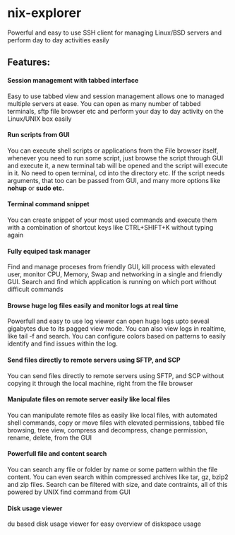 # nix-explorer
Powerful and easy to use SSH client for managing Linux/BSD servers and perform day to day activities easily 

<h2>Features:</h2>


<h4>Session management with tabbed interface</h4>
<p>Easy to use tabbed view and session management allows one to managed multiple servers at ease.
You can open as many number of tabbed terminals, 
sftp file browser etc and perform your day to day activity on the Linux/UNIX box easily</p>

<h4>Run scripts from GUI</h4>
<p>You can execute shell scripts or applications from the File browser itself, 
whenever you need to run some script, just browse the script through GUI and execute it, 
a new terminal tab will be opened and the script will execute in it. No need to open terminal, cd into the directory etc.
If the script needs arguments, that too can be passed from GUI, and many more options like <b>nohup</b> or <b>sudo etc.</b></p>

<h4>Terminal command snippet</h4>
<p>You can create snippet of your most used commands and execute 
them with a combination of shortcut keys like CTRL+SHIFT+K without typing again</p>

<h4>Fully equiped task manager</h4>
<p>Find and manage proceses from friendly GUI, kill process with elevated user, 
monitor CPU, Memory, Swap and networking in a single and friendly GUI. 
Search and find which application is running on which port without difficult commands</p>

<h4>Browse huge log files easily and monitor logs at real time</h4>
<p>Powerfull and easy to use log viewer can open huge logs upto seveal gigabytes due to its pagged view mode. 
You can also view logs in realtime, like tail -f and search.
You can configure colors based on patterns to easily identify and find issues within the log.
</p>

<h4>Send files directly to remote servers using SFTP, and SCP</h4>
<p>You can send files directly to remote servers using SFTP, and SCP without copying it through the local machine, 
right from the file browser</p>

<h4>Manipulate files on remote server easily like local files</h4>
<p>You can manipulate remote files as easily like local files, with automated shell commands, 
copy or move files with elevated permissions, tabbed file browsing, tree view, compress and decompress, 
change permission, rename, delete, from the GUI</p>


<h4>Powerfull file and content search</h4>
<p>You can search any file or folder by name or some pattern within the file content. 
You can even search within compressed archives like tar, gz, bzip2 and zip files. 
Search can be filtered with size, and date contraints, all of this powered by UNIX find command from GUI</p>

<h4>Disk usage viewer</h4>
<p>du based disk usage viewer for easy overview of diskspace usage</p>
